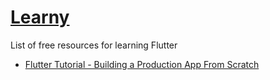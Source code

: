 # [Learny](../)

List of free resources for learning Flutter

- [Flutter Tutorial - Building a Production App From Scratch](https://www.youtube.com/watch?v=aiTTClKJbnw)
